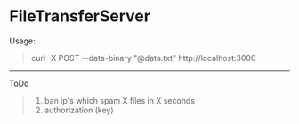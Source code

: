 # FileTransferServer

Usage:
>	curl -X POST --data-binary "@data.txt" http://localhost:3000

<hr>

 ToDo
>	1. ban ip's which spam X files in X seconds
>	2. authorization (key)
